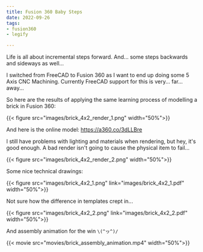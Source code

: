 ```yaml
---
title: Fusion 360 Baby Steps 
date: 2022-09-26
tags: 
- fusion360
- legify  

---
```


Life is all about incremental steps forward. And... some steps backwards and sideways as well...

I switched from FreeCAD to Fusion 360 as I want to end up doing some 5 Axis CNC Machining. Currently FreeCAD support
for this is very... far... away...

So here are the results of applying the same learning process of modelling a brick in Fusion 360:

{{< figure src="images/brick_4x2_render_1.png" width="50%">}}

And here is the online model: https://a360.co/3dLLBre

<!--more-->

I still have problems with lighting and materials when rendering, but hey, it's good enough. A bad render isn't going
to cause the physical item to fail...

{{< figure src="images/brick_4x2_render_2.png" width="50%">}}

Some nice technical drawings:

{{< figure src="images/brick_4x2_1.png" link="images/brick_4x2_1.pdf" width="50%">}}

Not sure how the difference in templates crept in...

{{< figure src="images/brick_4x2_2.png" link="images/brick_4x2_2.pdf" width="50%">}}

And assembly animation for the win `\(^ヮ^)/`

{{< movie src="movies/brick_assembly_animation.mp4" width="50%">}}

